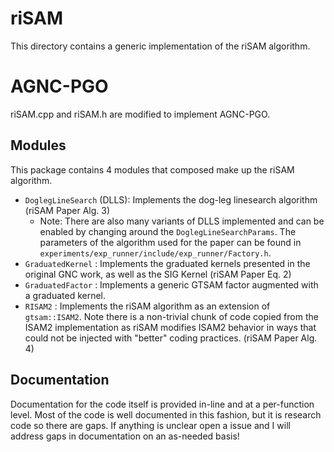 # riSAM
This directory contains a generic implementation of the riSAM algorithm. 

# AGNC-PGO
riSAM.cpp and riSAM.h are modified to implement AGNC-PGO.

## Modules
This package contains 4 modules that composed make up the riSAM algorithm. 
* `DoglegLineSearch` (DLLS): Implements the dog-leg linesearch algorithm (riSAM Paper Alg. 3)
    * Note: There are also many variants of DLLS implemented and can be enabled by changing around the `DoglegLineSearchParams`. The parameters of the algorithm used for the paper can be found in `experiments/exp_runner/include/exp_runner/Factory.h`.
* `GraduatedKernel` : Implements the graduated kernels presented in the original GNC work, as well as the SIG Kernel (riSAM Paper Eq. 2)
* `GraduatedFactor` : Implements a generic GTSAM factor augmented with a graduated kernel.
* `RISAM2` : Implements the riSAM algorithm as an extension of `gtsam::ISAM2`. Note there is a non-trivial chunk of code copied from the ISAM2 implementation as riSAM modifies ISAM2 behavior in ways that could not be injected with "better" coding practices. (riSAM Paper Alg. 4)

## Documentation
Documentation for the code itself is provided in-line and at a per-function level. Most of the code is well documented in this fashion, but it is research code so there are gaps. If anything is unclear open a issue and I will address gaps in documentation on an as-needed basis!